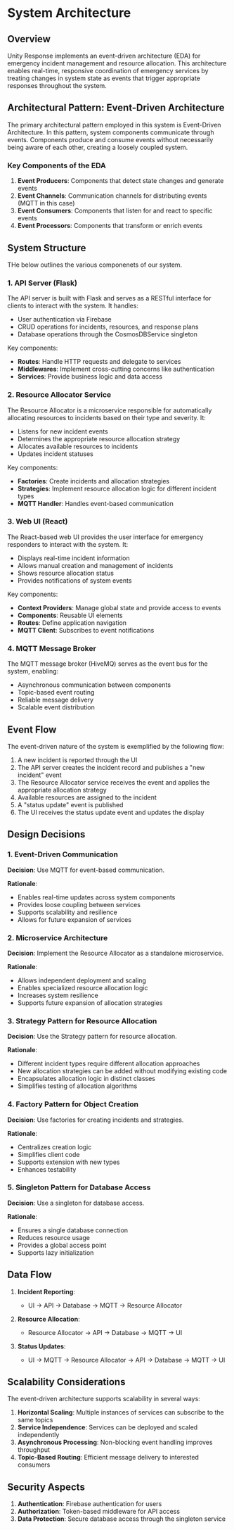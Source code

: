 # System Architecture

## Overview

Unity Response implements an event-driven architecture (EDA) for emergency incident management and resource allocation. This architecture enables real-time, responsive coordination of emergency services by treating changes in system state as events that trigger appropriate responses throughout the system.

## Architectural Pattern: Event-Driven Architecture

The primary architectural pattern employed in this system is Event-Driven Architecture. In this pattern, system components communicate through events. Components produce and consume events without necessarily being aware of each other, creating a loosely coupled system.

### Key Components of the EDA

1. **Event Producers**: Components that detect state changes and generate events
2. **Event Channels**: Communication channels for distributing events (MQTT in this case)
3. **Event Consumers**: Components that listen for and react to specific events
4. **Event Processors**: Components that transform or enrich events

## System Structure

THe below outlines the various componenets of our system.

### 1. API Server (Flask)

The API server is built with Flask and serves as a RESTful interface for clients to interact with the system. It handles:

- User authentication via Firebase
- CRUD operations for incidents, resources, and response plans
- Database operations through the CosmosDBService singleton

Key components:

- **Routes**: Handle HTTP requests and delegate to services
- **Middlewares**: Implement cross-cutting concerns like authentication
- **Services**: Provide business logic and data access

### 2. Resource Allocator Service

The Resource Allocator is a microservice responsible for automatically allocating resources to incidents based on their type and severity. It:

- Listens for new incident events
- Determines the appropriate resource allocation strategy
- Allocates available resources to incidents
- Updates incident statuses

Key components:

- **Factories**: Create incidents and allocation strategies
- **Strategies**: Implement resource allocation logic for different incident types
- **MQTT Handler**: Handles event-based communication

### 3. Web UI (React)

The React-based web UI provides the user interface for emergency responders to interact with the system. It:

- Displays real-time incident information
- Allows manual creation and management of incidents
- Shows resource allocation status
- Provides notifications of system events

Key components:

- **Context Providers**: Manage global state and provide access to events
- **Components**: Reusable UI elements
- **Routes**: Define application navigation
- **MQTT Client**: Subscribes to event notifications

### 4. MQTT Message Broker

The MQTT message broker (HiveMQ) serves as the event bus for the system, enabling:

- Asynchronous communication between components
- Topic-based event routing
- Reliable message delivery
- Scalable event distribution

## Event Flow

The event-driven nature of the system is exemplified by the following flow:

1. A new incident is reported through the UI
2. The API server creates the incident record and publishes a "new incident" event
3. The Resource Allocator service receives the event and applies the appropriate allocation strategy
4. Available resources are assigned to the incident
5. A "status update" event is published
6. The UI receives the status update event and updates the display

## Design Decisions

### 1. Event-Driven Communication

**Decision**: Use MQTT for event-based communication.

**Rationale**:

- Enables real-time updates across system components
- Provides loose coupling between services
- Supports scalability and resilience
- Allows for future expansion of services

### 2. Microservice Architecture

**Decision**: Implement the Resource Allocator as a standalone microservice.

**Rationale**:

- Allows independent deployment and scaling
- Enables specialized resource allocation logic
- Increases system resilience
- Supports future expansion of allocation strategies

### 3. Strategy Pattern for Resource Allocation

**Decision**: Use the Strategy pattern for resource allocation.

**Rationale**:

- Different incident types require different allocation approaches
- New allocation strategies can be added without modifying existing code
- Encapsulates allocation logic in distinct classes
- Simplifies testing of allocation algorithms

### 4. Factory Pattern for Object Creation

**Decision**: Use factories for creating incidents and strategies.

**Rationale**:

- Centralizes creation logic
- Simplifies client code
- Supports extension with new types
- Enhances testability

### 5. Singleton Pattern for Database Access

**Decision**: Use a singleton for database access.

**Rationale**:

- Ensures a single database connection
- Reduces resource usage
- Provides a global access point
- Supports lazy initialization

## Data Flow

1. **Incident Reporting**:

   - UI → API → Database → MQTT → Resource Allocator

2. **Resource Allocation**:

   - Resource Allocator → API → Database → MQTT → UI

3. **Status Updates**:
   - UI → MQTT → Resource Allocator → API → Database → MQTT → UI

## Scalability Considerations

The event-driven architecture supports scalability in several ways:

1. **Horizontal Scaling**: Multiple instances of services can subscribe to the same topics
2. **Service Independence**: Services can be deployed and scaled independently
3. **Asynchronous Processing**: Non-blocking event handling improves throughput
4. **Topic-Based Routing**: Efficient message delivery to interested consumers

## Security Aspects

1. **Authentication**: Firebase authentication for users
2. **Authorization**: Token-based middleware for API access
3. **Data Protection**: Secure database access through the singleton service
